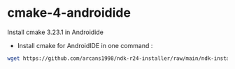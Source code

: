 # cmake-4-androidide
Install cmake 3.23.1 in Androidide

- Install cmake for AndroidIDE in one command :
```bash
wget https://github.com/arcans1998/ndk-r24-installer/raw/main/ndk-install.sh && chmod +x ndk-install.sh && ./ndk-install.sh
```
